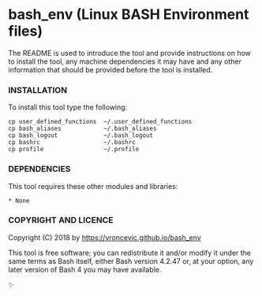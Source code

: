 # bash_env (Linux BASH Environment files)

The README is used to introduce the tool and provide instructions on
how to install the tool, any machine dependencies it may have and any
other information that should be provided before the tool is installed.

### INSTALLATION

To install this tool type the following:

```
cp user_defined_functions  ~/.user_defined_functions
cp bash_aliases            ~/.bash_aliases
cp bash_logout             ~/.bash_logout
cp bashrc                  ~/.bashrc
cp profile                 ~/.profile
```

### DEPENDENCIES

This tool requires these other modules and libraries:

    * None

### COPYRIGHT AND LICENCE

Copyright (C) 2018 by https://vroncevic.github.io/bash_env

This tool is free software; you can redistribute it and/or modify
it under the same terms as Bash itself, either Bash version 4.2.47 or,
at your option, any later version of Bash 4 you may have available.

:sparkles:

